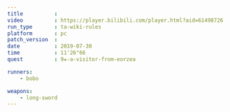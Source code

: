 ```yaml
---
title          :
video          : https://player.bilibili.com/player.html?aid=61498726
run_type       : ta-wiki-rules
platform       : pc
patch_version  : 
date           : 2019-07-30
time           : 11'26"66
quest          : 9★-a-visitor-from-eorzea

runners:
    - bobo

weapons:
    - long-sword
---
```

